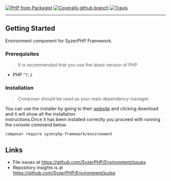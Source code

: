 [![PHP from Packagist](https://img.shields.io/packagist/php-v/syzerphp-framework/environment.svg?style=flat-square)](https://github.com/SyzerPHP/Environment) [![Coveralls github branch](https://img.shields.io/coveralls/github/SyzerPHP/Environment/master.svg?style=flat-square)](https://coveralls.io/github/SyzerPHP/Environment?branch=master) [![Travis](https://img.shields.io/travis/SyzerPHP/Environment.svg?style=flat-square)](https://travis-ci.org/SyzerPHP/Environment) 

---------------------
## Getting Started

Environment component for SyzerPHP Framework.

### Prerequisites

> It is recommended that you use the latest version of PHP <br />

- PHP `^7.2`

### Installation

> Composer should be used as your main dependency manager.

You can use the installer by going to their [website](https://getcomposer.org/) and clicking download and it will show all the installation <br />instructions.Once it has been installed correctly you proceed with running the console command below.

```sh
composer require syzerphp-framework/environment
```

## Links

- File issues at https://github.com/SyzerPHP/Environment/issues
- Repository insights is at https://github.com/SyzerPHP/Environment/pulse
